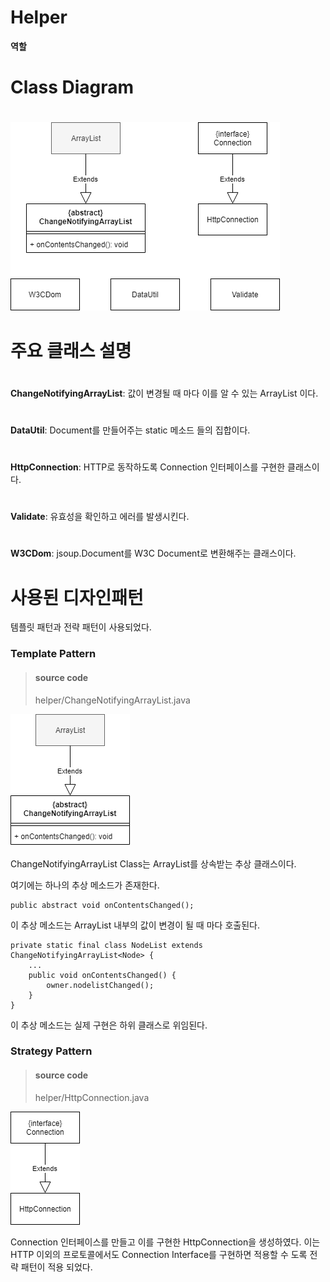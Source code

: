 # Helper

**역할** 

# Class Diagram 
#
![helper-all](../images/helper-all.png)
#

# 주요 클래스 설명
#
**ChangeNotifyingArrayList**: 
값이 변경될 때 마다 이를 알 수 있는 ArrayList 이다.
#
**DataUtil**: Document를 만들어주는 static 메소드 들의 집합이다.
#
**HttpConnection**: HTTP로 동작하도록 Connection 인터페이스를 구현한 클래스이다.
#
**Validate**: 유효성을 확인하고 에러를 발생시킨다.
#
**W3CDom**: jsoup.Document를 W3C Document로 변환해주는 클래스이다.
#
# 사용된 디자인패턴

템플릿 패턴과 전략 패턴이 사용되었다.

### **Template Pattern**

> #### source code
> helper/ChangeNotifyingArrayList.java

![ChangeNotifyingArrayList](../images/ChangeNotifyingArrayList.png)

ChangeNotifyingArrayList Class는 ArrayList를 상속받는 추상 클래스이다.

여기에는 하나의 추상 메소드가 존재한다.
```
public abstract void onContentsChanged();
```
이 추상 메소드는 ArrayList 내부의 값이 변경이 될 때 마다 호출된다.

```
private static final class NodeList extends ChangeNotifyingArrayList<Node> {
    ...
    public void onContentsChanged() {
        owner.nodelistChanged();
    }
}
```
이 추상 메소드는 실제 구현은 하위 클래스로 위임된다.

### **Strategy Pattern**

> #### source code
> helper/HttpConnection.java 

![HttpConnection](../images/HttpConnection.png)

Connection 인터페이스를 만들고 이를 구현한 HttpConnection을 생성하였다.
이는 HTTP 이외의 프로토콜에서도 Connection Interface를 구현하면 적용할 수 도록 전략 패턴이 적용 되었다.

